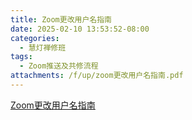 ```yaml
---
title: Zoom更改用户名指南
date: 2025-02-10 13:53:52-08:00
categories:
  - 慧灯禅修班
tags:
  - Zoom推送及共修流程
attachments: /f/up/zoom更改用户名指南.pdf
---
```

[Zoom更改用户名指南](/f/up/zoom更改用户名指南.pdf)